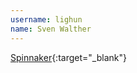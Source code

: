 ```yaml
---
username: lighun
name: Sven Walther
---
```


[Spinnaker](https://github.com/liGhun/Spinnaker){:target="_blank"}
